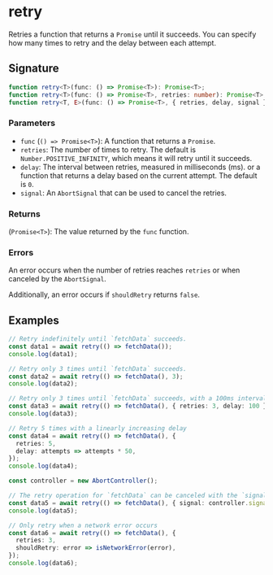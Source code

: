 # retry

Retries a function that returns a `Promise` until it succeeds. You can specify how many times to retry and the delay between each attempt.

## Signature

```typescript
function retry<T>(func: () => Promise<T>): Promise<T>;
function retry<T>(func: () => Promise<T>, retries: number): Promise<T>;
function retry<T, E>(func: () => Promise<T>, { retries, delay, signal }: RetryOptions): Promise<T>;
```

### Parameters

- `func` (`() => Promise<T>`): A function that returns a `Promise`.
- `retries`: The number of times to retry. The default is `Number.POSITIVE_INFINITY`, which means it will retry until it succeeds.
- `delay`: The interval between retries, measured in milliseconds (ms). or a function that returns a delay based on the current attempt. The default is `0`.
- `signal`: An `AbortSignal` that can be used to cancel the retries.

### Returns

(`Promise<T>`): The value returned by the `func` function.

### Errors

An error occurs when the number of retries reaches `retries` or when canceled by the `AbortSignal`.

Additionally, an error occurs if `shouldRetry` returns `false`.

## Examples

```typescript
// Retry indefinitely until `fetchData` succeeds.
const data1 = await retry(() => fetchData());
console.log(data1);

// Retry only 3 times until `fetchData` succeeds.
const data2 = await retry(() => fetchData(), 3);
console.log(data2);

// Retry only 3 times until `fetchData` succeeds, with a 100ms interval in between.
const data3 = await retry(() => fetchData(), { retries: 3, delay: 100 });
console.log(data3);

// Retry 5 times with a linearly increasing delay
const data4 = await retry(() => fetchData(), {
  retries: 5,
  delay: attempts => attempts * 50,
});
console.log(data4);

const controller = new AbortController();

// The retry operation for `fetchData` can be canceled with the `signal`.
const data5 = await retry(() => fetchData(), { signal: controller.signal });
console.log(data5);

// Only retry when a network error occurs
const data6 = await retry(() => fetchData(), {
  retries: 3,
  shouldRetry: error => isNetworkError(error),
});
console.log(data6);
```
